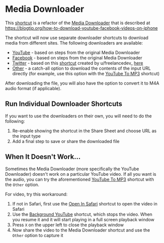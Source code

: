 # Media Downloader

This [shortcut](Media%20Downloader.shortcut) is a refactor of the [Media Downloader](https://www.icloud.com/shortcuts/00d0076176854dc083c2067e30bd543f) that is described at https://blogtip.org/how-to-download-youtube-facebook-videos-on-iphone

The shortcut will now use separate downloader shortcuts to download media from different sites.  The following downloaders are available:

- [YouTube](YouTube%20Downloader.shortcut) - based on steps from the original Media Downloader
- [Facebook](Facebook%20Downloader.shortcut) - based on steps from the original Media Downloader
- [Twitter](Twitter%20Downloader.shortcut) - based on this [shortcut](https://www.icloud.com/shortcuts/e5f06ab2d11c4837adc40944900f6ca8) created by u/freelancedev_ [here](https://www.reddit.com/r/shortcuts/comments/9o0qxb/twitter_video_downloader_v15)
- [Other](Content%20Downloader.shortcut) - a catch-all option to download the contents of the input URL directly (for example, use this option with the [YouTube To MP3](../YouTube%20To%20MP3) shortcut)

After downloading the file, you will also have the option to convert it to M4A audio format (if applicable).

## Run Individual Downloader Shortcuts

If you want to use the downloaders on their own, you will need to do the following:

1. Re-enable showing the shortcut in the Share Sheet and choose URL as the input type
2. Add a final step to save or share the downloaded file

## When It Doesn't Work...

Sometimes the Media Downloader (more specifically the YouTube Downloader) doesn't work on a particular YouTube video.  If all you want is the audio, you can try the aforementioned [YouTube To MP3](../YouTube%20To%20MP3) shortcut with the `Other` option.

For video, try this workaround:

1. If not in Safari, first use the [Open In Safari](../Miscellaneous/Open%20In%20Safari.shortcut) shortcut to open the video in Safari
2. Use the [Background YouTube](../Miscellaneous/Background%20YouTube.shortcut) shortcut, which stops the video.  When you resume it and it will start playing in a full screen playback window
3. Press `X` on the upper left to close the playback window
4. Now share the video to the Media Downloader shortcut and use the `Other` option to capture it
